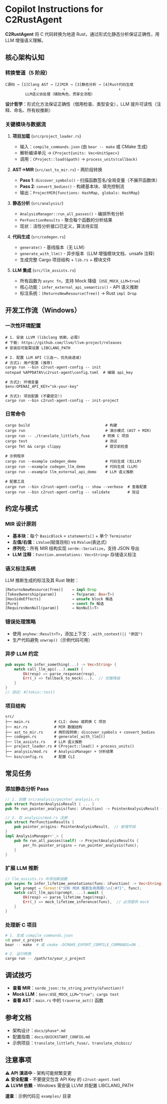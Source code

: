 # Copilot Instructions for C2RustAgent

**C2RustAgent** 将 C 代码转换为地道 Rust，通过形式化静态分析保证正确性，用 LLM 增强语义理解。

## 核心架构认知

### 转换管道（5 阶段）

```
C源码 → [1]Clang AST → [2]MIR → [3]静态分析 → [4]Rust代码生成
             ↓            ↓          ↓             ↓
         LLM语义协处理（辅助角色，贯穿全流程）
```

**设计哲学**：形式化方法保证正确性（借用检查、类型安全），LLM 提升可读性（注释、命名、所有权推断）

### 关键模块与数据流

1. **项目加载** (`src/project_loader.rs`)

   - 输入：`compile_commands.json` (由 `bear -- make` 或 CMake 生成)
   - 解析编译单元 → `CProject{units: Vec<UnitSpec>}`
   - 调用：`CProject::load(&path)` → `process_units(callback)`

2. **AST→MIR** (`src/ast_to_mir.rs`) - 两阶段转换

   - **Pass 1**: `discover_symbols()` - 扫描函数签名/全局变量（不展开函数体）
   - **Pass 2**: `convert_bodies()` - 构建基本块、填充控制流
   - 输出：`ProjectMIR{functions: HashMap, globals: HashMap}`

3. **静态分析** (`src/analysis/`)

   - `AnalysisManager::run_all_passes()` - 编排所有分析
   - `PerFunctionResults` - 聚合每个函数的分析结果
   - 现状：活性分析接口已定义，算法待实现

4. **代码生成** (`src/codegen.rs`)

   - `generate()` - 基线版本（无 LLM）
   - `generate_with_llm()` - 异步版本（LLM 增强模块文档、unsafe 注释）
   - 生成完整 Cargo 项目结构 + `lib.rs` + 模块文件

5. **LLM 集成** (`src/llm_assists.rs`)
   - 所有函数为 `async fn`，支持 Mock 降级（`USE_MOCK_LLM=true`）
   - 核心功能：`infer_external_api_semantics()` - API 语义推断
   - 标注系统：`[ReturnsNewResource(free)]` → Rust `impl Drop`

## 开发工作流（Windows）

### 一次性环境配置

```pwsh
# 1. 安装 LLVM (libclang 依赖，必需)
# 下载: https://github.com/llvm/llvm-project/releases
# 安装后可能需设置 LIBCLANG_PATH

# 2. 配置 LLM API (三选一，优先级递减)
# 方式1: 用户配置 (推荐)
cargo run --bin c2rust-agent-config -- init
notepad %APPDATA%\c2rust-agent\config.toml  # 编辑 api_key

# 方式2: 环境变量
$env:OPENAI_API_KEY="sk-your-key"

# 方式3: 项目配置 (不要提交!)
cargo run --bin c2rust-agent-config -- init-project
```

### 日常命令

```pwsh
cargo build                                  # 构建
cargo run                                    # 演示模式 (AST + MIR)
cargo run -- ./translate_littlefs_fuse      # 转换 C 项目
cargo test                                   # 测试
cargo fmt && cargo clippy                    # 提交前检查

# 示例程序
cargo run --example codegen_demo             # 代码生成 (无LLM)
cargo run --example codegen_llm_demo         # 代码生成 (LLM)
cargo run --example llm_external_api_demo    # LLM 语义推断

# 配置工具
cargo run --bin c2rust-agent-config -- show --verbose  # 查看配置
cargo run --bin c2rust-agent-config -- validate        # 验证
```

## 约定与模式

### MIR 设计原则

- **基本块**：每个 `BasicBlock` = `statements[]` + 单个 `Terminator`
- **左值/右值**：`LValue`(赋值目标) vs `RValue`(表达式)
- **序列化**：所有 MIR 结构实现 `serde::Serialize`，支持 JSON 导出
- **LLM 注释**：`Function.annotations: Vec<String>` 存储语义标注

### 语义标注系统

LLM 推断生成的标注及其 Rust 映射：

```rust
[ReturnsNewResource(free)]    → impl Drop
[TakesOwnership(param)]       → fn(param: Box<T>)
[HasSideEffects]              → unsafe block 候选
[Pure]                        → const fn 候选
[RequiresNonNull(param)]      → NonNull<T>
```

### 错误处理策略

- 使用 `anyhow::Result<T>`，添加上下文：`.with_context(|| "原因")`
- 生产代码避免 `unwrap()`（示例代码可用）

### 异步 LLM 约定

```rust
pub async fn infer_something(...) -> Vec<String> {
    match call_llm_api(...).await {
        Ok(resp) => parse_response(resp),
        Err(_) => fallback_to_mock(...),  // 优雅降级
    }
}
// 测试: #[tokio::test]
```

### 项目结构

```
src/
├── main.rs           # CLI: demo 或转换 C 项目
├── mir.rs            # MIR 数据结构
├── ast_to_mir.rs     # 两阶段转换: discover_symbols + convert_bodies
├── codegen.rs        # generate[_with_llm]()
├── llm_assists.rs    # LLM 语义推断
├── project_loader.rs # CProject::load() + process_units()
├── analysis/mod.rs   # AnalysisManager + 分析结果
└── bin/config.rs     # 配置 CLI
```

## 常见任务

### 添加静态分析 Pass

```rust
// 1. 创建 src/analysis/pointer_analysis.rs
pub struct PointerAnalysisResult { ... }
pub fn run_pointer_analysis(func: &Function) -> PointerAnalysisResult { ... }

// 2. 在 analysis/mod.rs 注册
pub struct PerFunctionResults {
    pub pointer_origins: PointerAnalysisResult,  // 新增字段
}
impl AnalysisManager<'_> {
    pub fn run_all_passes(&self) -> ProjectAnalysisResults {
        per_fn.pointer_origins = run_pointer_analysis(func);
    }
}
```

### 扩展 LLM 推断

```rust
// llm_assists.rs 中添加新函数
pub async fn infer_lifetime_annotations(func: &Function) -> Vec<String> {
    let prompt = format!("分析 MIR 推断生命周期:\n{:#?}", func);
    match call_llm_api(&prompt, ...).await {
        Ok(resp) => parse_lifetime_tags(resp),
        Err(_) => mock_lifetime_inference(func),  // 必须提供 mock
    }
}
```

### 处理新 C 项目

```bash
# 1. 生成 compile_commands.json
cd your_c_project
bear -- make  # 或 cmake -DCMAKE_EXPORT_COMPILE_COMMANDS=ON .

# 2. 运行转换
cargo run -- /path/to/your_c_project
```

## 调试技巧

- **查看 MIR**：`serde_json::to_string_pretty(&function)?`
- **Mock LLM**：`$env:USE_MOCK_LLM="true"; cargo test`
- **查看 AST**：`main.rs` 中的 `traverse_ast()` 函数

## 参考文档

- 架构设计：`docs/phase*.md`
- 配置指南：`docs/QUICKSTART_CONFIG.md`
- 示例项目：`translate_littlefs_fuse/`、`translate_chibicc/`

## 注意事项

⚠️ **API 演进中** - 架构可能频繁变更  
⚠️ **安全配置** - 不要提交包含 API Key 的 `c2rust-agent.toml`  
⚠️ **LLVM 依赖** - Windows 需安装 LLVM 并配置 LIBCLANG_PATH

**速查**：示例代码见 `examples/` 目录

